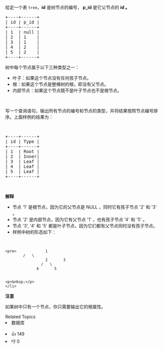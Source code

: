 <p>给定一个表&nbsp;<code>tree</code>，<strong>id</strong> 是树节点的编号，&nbsp;<strong>p_id</strong>&nbsp;是它父节点的&nbsp;<strong>id 。</strong></p>

<pre>+----+------+
| id | p_id |
+----+------+
| 1  | null |
| 2  | 1    |
| 3  | 1    |
| 4  | 2    |
| 5  | 2    |
+----+------+</pre>

<p>树中每个节点属于以下三种类型之一：</p>

<ul> 
 <li>叶子：如果这个节点没有任何孩子节点。</li> 
 <li>根：如果这个节点是整棵树的根，即没有父节点。</li> 
 <li>内部节点：如果这个节点既不是叶子节点也不是根节点。</li> 
</ul>

<p>&nbsp;</p>

<p>写一个查询语句，输出所有节点的编号和节点的类型，并将结果按照节点编号排序。上面样例的结果为：</p>

<p>&nbsp;</p>

<pre>+----+------+
| id | Type |
+----+------+
| 1  | Root |
| 2  | Inner|
| 3  | Leaf |
| 4  | Leaf |
| 5  | Leaf |
+----+------+
</pre>

<p>&nbsp;</p>

<p><strong>解释</strong></p>

<ul> 
 <li>节点 '1' 是根节点，因为它的父节点是 NULL ，同时它有孩子节点 '2' 和 '3' 。</li> 
 <li>节点 '2' 是内部节点，因为它有父节点 '1' ，也有孩子节点 '4' 和 '5' 。</li> 
 <li>节点 '3', '4' 和 '5' 都是叶子节点，因为它们都有父节点同时没有孩子节点。</li> 
 <li>样例中树的形态如下： <p>&nbsp;</p> </li>
</ul>

    <pre>			  1
    		/   \
                      2       3
                    /   \
                  4       5


    <p>&nbsp;</p>
    </li>


<p><strong>注意</strong></p>

<p>如果树中只有一个节点，你只需要输出它的根属性。</p>

<div><div>Related Topics</div><div><li>数据库</li></div></div><br><div><li>👍 149</li><li>👎 0</li></div>